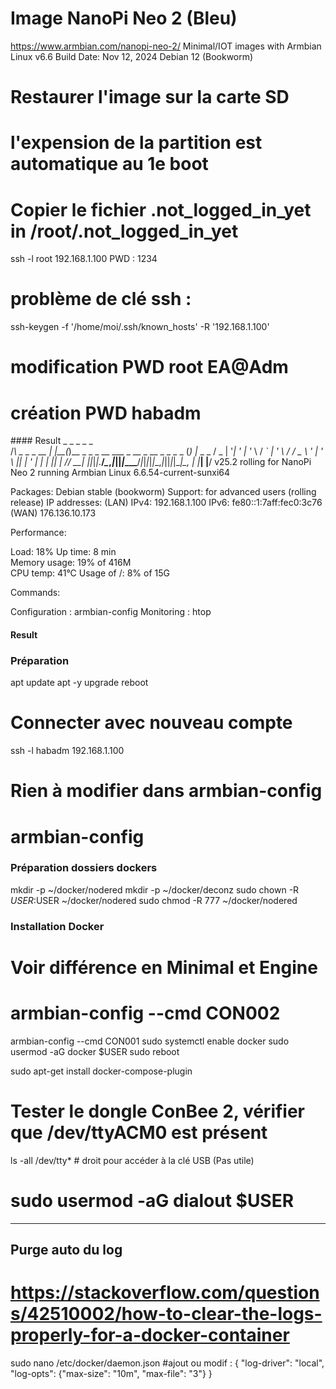 # Image NanoPi Neo 2 (Bleu)
https://www.armbian.com/nanopi-neo-2/
Minimal/IOT images with Armbian Linux v6.6
Build Date: Nov 12, 2024
Debian 12 (Bookworm)

# Restaurer l'image sur la carte SD
# l'expension de la partition est automatique au 1e boot

# Copier le fichier .not_logged_in_yet in /root/.not_logged_in_yet

ssh -l root 192.168.1.100
PWD : 1234

# problème de clé ssh :
ssh-keygen -f '/home/moi/.ssh/known_hosts' -R '192.168.1.100'

# modification PWD root EA@Adm
# création PWD habadm

#### Result
    _             _    _                                         _ _        
   /_\  _ _ _ __ | |__(_)__ _ _ _    __ ___ _ __  _ __ _  _ _ _ (_) |_ _  _ 
  / _ \| '_| '  \| '_ \ / _` | ' \  / _/ _ \ '  \| '  \ || | ' \| |  _| || |
 /_/ \_\_| |_|_|_|_.__/_\__,_|_||_|_\__\___/_|_|_|_|_|_\_,_|_||_|_|\__|\_, |
                                 |___|                                 |__/ 
 v25.2 rolling for NanoPi Neo 2 running Armbian Linux 6.6.54-current-sunxi64

 Packages:     Debian stable (bookworm)
 Support:      for advanced users (rolling release)
 IP addresses: (LAN) IPv4: 192.168.1.100 IPv6: fe80::1:7aff:fec0:3c76 (WAN) 176.136.10.173

 Performance:  

 Load:         18%           	Up time:       8 min	
 Memory usage: 19% of 416M   	
 CPU temp:     41°C           	Usage of /:    8% of 15G    	

 Commands: 

 Configuration : armbian-config
 Monitoring    : htop
#### Result

### Préparation
apt update
apt -y upgrade
reboot

# Connecter avec nouveau compte 
ssh -l habadm 192.168.1.100

# Rien à modifier dans armbian-config
# armbian-config

### Préparation dossiers dockers
mkdir -p ~/docker/nodered
mkdir -p ~/docker/deconz
sudo chown -R $USER:$USER ~/docker/nodered
sudo chmod -R 777 ~/docker/nodered

### Installation Docker
# Voir différence en Minimal et Engine
# armbian-config --cmd CON002
armbian-config --cmd CON001
sudo systemctl enable docker
sudo usermod -aG docker $USER
sudo reboot

sudo apt-get install docker-compose-plugin

# Tester le dongle ConBee 2, vérifier que /dev/ttyACM0 est présent
ls -all /dev/tty*
# droit pour accéder à la clé USB (Pas utile)
# sudo usermod -aG dialout $USER



---------

## Purge auto du log
# https://stackoverflow.com/questions/42510002/how-to-clear-the-logs-properly-for-a-docker-container
sudo nano /etc/docker/daemon.json
	#ajout ou modif :
	{
	  "log-driver": "local",
	  "log-opts": {"max-size": "10m", "max-file": "3"}
	}